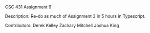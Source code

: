 CSC 431
Assignment 6

Description: Re-do as much of Assignment 3 in 5 hours in Typescript.

Contributors:
Derek Kelley
Zachary Mitchell
Joshua King
